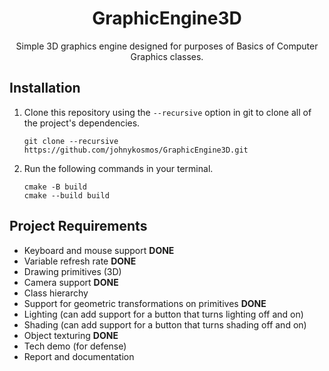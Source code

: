 <div align="center">

# GraphicEngine3D

Simple 3D graphics engine designed for purposes of Basics of Computer Graphics classes.

</div>

## Installation 

1. Clone this repository using the ```--recursive``` option in git to clone all of the project's dependencies.
    ```
    git clone --recursive https://github.com/johnykosmos/GraphicEngine3D.git
    ```
2. Run the following commands in your terminal.
    ```
    cmake -B build
    cmake --build build
    ```

## Project Requirements
- Keyboard and mouse support **DONE**
- Variable refresh rate **DONE**
- Drawing primitives (3D)
- Camera support **DONE**
- Class hierarchy
- Support for geometric transformations on primitives **DONE**
- Lighting (can add support for a button that turns lighting off and on)
- Shading (can add support for a button that turns shading off and on)
- Object texturing **DONE**
- Tech demo (for defense)
- Report and documentation
